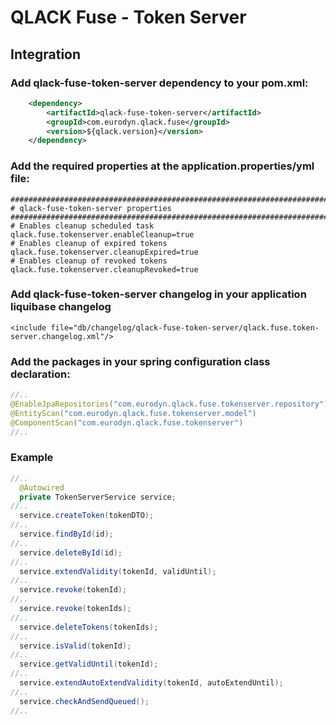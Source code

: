 # QLACK Fuse - Token Server

## Integration

### Add qlack-fuse-token-server dependency to your pom.xml:

```xml
    <dependency>
        <artifactId>qlack-fuse-token-server</artifactId>
        <groupId>com.eurodyn.qlack.fuse</groupId>
        <version>${qlack.version}</version>
    </dependency>
```

### Add the required properties at the application.properties/yml file:

```properties
################################################################################
# qlack-fuse-token-server properties
################################################################################
# Enables cleanup scheduled task
qlack.fuse.tokenserver.enableCleanup=true
# Enables cleanup of expired tokens
qlack.fuse.tokenserver.cleanupExpired=true
# Enables cleanup of revoked tokens
qlack.fuse.tokenserver.cleanupRevoked=true
```
### Add qlack-fuse-token-server changelog in your application liquibase changelog
```
<include file="db/changelog/qlack-fuse-token-server/qlack.fuse.token-server.changelog.xml"/>
```

### Add the packages in your spring configuration class declaration:

```java
//..
@EnableJpaRepositories("com.eurodyn.qlack.fuse.tokenserver.repository")
@EntityScan("com.eurodyn.qlack.fuse.tokenserver.model")
@ComponentScan("com.eurodyn.qlack.fuse.tokenserver")
//..
```

### Example
```java
//..
  @Autowired
  private TokenServerService service;
//..
  service.createToken(tokenDTO);
//..
  service.findById(id);
//..
  service.deleteById(id);
//..
  service.extendValidity(tokenId, validUntil);
//..
  service.revoke(tokenId);
//..
  service.revoke(tokenIds);
//..
  service.deleteTokens(tokenIds);
//..
  service.isValid(tokenId);
//..
  service.getValidUntil(tokenId);
//..
  service.extendAutoExtendValidity(tokenId, autoExtendUntil);
//..
  service.checkAndSendQueued();
//..
```


